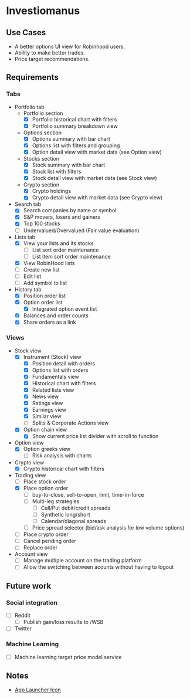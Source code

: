 # Investiomanus

## Use Cases
- A better options UI view for Robinhood users.
- Ability to make better trades.
- Price target recommendations. 

## Requirements

### Tabs

- Portfolio tab
  - Portfolio section
    - [x] Portfolio historical chart with filters
    - [x] Portfolio summary breakdown view
  - Options section
    - [x] Options summary with bar chart
    - [x] Options list with filters and grouping
    - [x] Option detail view with market data (see Option view)
  - Stocks section
    - [x] Stock summary with bar chart
    - [x] Stock list with filters
    - [x] Stock detail view with market data (see Stock view)
  - Crypto section
    - [x] Crypto holdings
    - [x] Crypto detail view with market data (see Crypto view)
- Search tab
  - [x] Search companies by name or symbol
  - [x] S&P movers, losers and gainers
  - [x] Top 100 stocks
  - [ ] Undervalued/Overvalued (Fair value evaluation)
- Lists tab
  - [x] View your lists and its stocks
    - [ ] List sort order maintenance
    - [ ] List item sort order maintenance
  - [x] View RobinHood lists
  - [ ] Create new list
  - [ ] Edit list
  - [ ] Add symbol to list
- History tab
  - [x] Position order list
  - [x] Option order list
    - [x] Integrated option event list
  - [x] Balances and order counts
  - [x] Share orders as a link

### Views

- Stock view
  - [x] Instrument (Stock) view
    - [x] Position detail with orders
    - [x] Options list with orders
    - [x] Fundamentals view
    - [x] Historical chart with filters
    - [x] Related lists view
    - [x] News view
    - [x] Ratings view
    - [x] Earnings view
    - [x] Similar view
    - [ ] Splits & Corporate Actions view
  - [x] Option chain view
    - [x] Show current price list divider with scroll to function
- Option view
  - [x] Option greeks view
    - [ ] Risk analysis with charts
- Crypto view
  - [x] Crypto historical chart with filters
- Trading view
  - [ ] Place stock order
  - [x] Place option order
    - [ ] buy-to-close, sell-to-open, limit, time-in-force
    - [ ] Multi-leg strategies
      - [ ] Call/Put debit/credit spreads
      - [ ] Synthetic long/short
      - [ ] Calendar/diagonal spreads
    - [ ] Price spread selector (bid/ask analysis for low volume options)
  - [ ] Place crypto order
  - [ ] Cancel pending order
  - [ ] Replace order
- Account view
  - [ ] Manage multiple account on the trading platform
  - [ ] Allow the switching between acounts without having to logout

## Future work

### Social integration
  - [ ] Reddit
    - [ ] Publish gain/loss results to /WSB
  - [ ] Twitter
### Machine Learning
  - [ ] Machine learning target price model service

## Notes

- [App Launcher Icon](https://icon.kitchen/i/H4sIAAAAAAAAAz2PQQvCMAyF%2F8vzuoswQXrdH%2FCwm4h0a9oVu2V0rSJj%2F910ipfk8RLyvax46pBpgVphdHy0A40EZXVYqIJ1TfCzjqmMF5IGQ1bnkFDB9zyJkSJNxk%2FunmdsFTrXvme5gJ4DR1nrXLMrhUNdn7W14qVCMVAp5p1y0aacKJTEM9TxVCF6NwiwyI5T4vGrA9ndFZT9o34hxRvZ5FDeuUJPJrI3JSkvUl%2FU4bZ9AAfiKa7xAAAA)